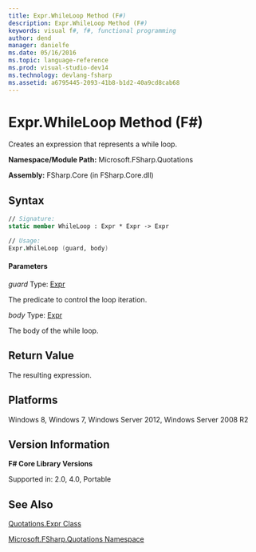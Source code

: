 ```yaml
---
title: Expr.WhileLoop Method (F#)
description: Expr.WhileLoop Method (F#)
keywords: visual f#, f#, functional programming
author: dend
manager: danielfe
ms.date: 05/16/2016
ms.topic: language-reference
ms.prod: visual-studio-dev14
ms.technology: devlang-fsharp
ms.assetid: a6795445-2093-41b8-b1d2-40a9cd8cab68 
---
```


# Expr.WhileLoop Method (F#)

Creates an expression that represents a while loop.

**Namespace/Module Path:** Microsoft.FSharp.Quotations

**Assembly:** FSharp.Core (in FSharp.Core.dll)


## Syntax

```fsharp
// Signature:
static member WhileLoop : Expr * Expr -> Expr

// Usage:
Expr.WhileLoop (guard, body)
```

#### Parameters
*guard*
Type: [Expr](https://msdn.microsoft.com/library/ed6a2caf-69d4-45c2-ab97-e9b3be9bce65)


The predicate to control the loop iteration.


*body*
Type: [Expr](https://msdn.microsoft.com/library/ed6a2caf-69d4-45c2-ab97-e9b3be9bce65)


The body of the while loop.

## Return Value

The resulting expression.

## Platforms
Windows 8, Windows 7, Windows Server 2012, Windows Server 2008 R2


## Version Information
**F# Core Library Versions**

Supported in: 2.0, 4.0, Portable

## See Also
[Quotations.Expr Class](Quotations.Expr-Class-%5BFSharp%5D.md)

[Microsoft.FSharp.Quotations Namespace](Microsoft.FSharp.Quotations-Namespace-%5BFSharp%5D.md)